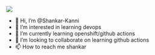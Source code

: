 ![](https://komarev.com/ghpvc/?username=Shankar-Kanni&color=green)

- 👋 Hi, I’m @Shankar-Kanni
- 👀 I’m interested in learning devops
- 🌱 I’m currently learning openshift/github actions
- 💞️ I’m looking to collaborate on learning github actions
- 📫 How to reach me shankar

<!---
Shankar-Kanni/Shankar-Kanni is a ✨ special ✨ repository because its `README.md` (this file) appears on your GitHub profile.
You can click the Preview link to take a look at your changes.
--->
